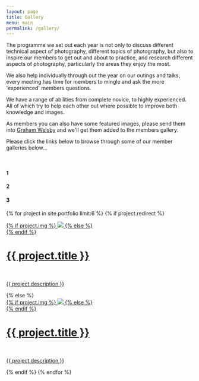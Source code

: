 ```yaml
---
layout: page
title: Gallery
menu: main
permalink: /gallery/
---
```


The programme we set out each year is not only to discuss different technical aspect of photography, different topics of photography, but also to inspire our members to get out and about to practice, and research different aspects of photography, particularly the areas they enjoy the most.

We also help individually through out the year on our outings and talks, every meeting has time for members to mingle and ask the more 'experienced' members questions.

We have a range of abilities from complete novice, to highly experienced. All of which try to help each other out where possible to improve both knowledge and images.

As members you can also have some featured images, please send them into <a href="mailto:grahamwelsby@gmail.com">Graham Welsby</a> and we'll get them added to the members gallery.

Please click the links below to browse through some of our member galleries below...

<br>

<div class="custom1 owl-carousel owl-theme">
    <div class="item">
      <h4>1</h4>
    </div>
    <div class="item">
      <h4>2</h4>
    </div>
    <div class="item">
      <h4>3</h4>
    </div>
</div>

{% for project in site.portfolio limit:6 %}
{% if project.redirect %}
<div class="project">
    <div class="thumbnail">
        <a href="{{ project.redirect }}" target="_blank">
        {% if project.img %}
        <img class="thumbnail" src="{{ project.img }}"/>
        {% else %}
        <div class="thumbnail blankbox"></div>
        {% endif %}    
        <span>
            <h1>{{ project.title }}</h1>
            <br/>
            <p>{{ project.description }}</p>
        </span>
        </a>
    </div>
</div>
{% else %}

<div class="project ">
    <div class="thumbnail">
        <a href="{{ site.baseurl }}{{ project.url }}">
        {% if project.img %}
        <img class="thumbnail" src="{{ project.img }}"/>
        {% else %}
        <div class="thumbnail blankbox"></div>
        {% endif %}    
        <span>
            <h1>{{ project.title }}</h1>
            <br/>
            <p>{{ project.description }}</p>
        </span>
        </a>
    </div>
</div>
{% endif %}
{% endfor %}
